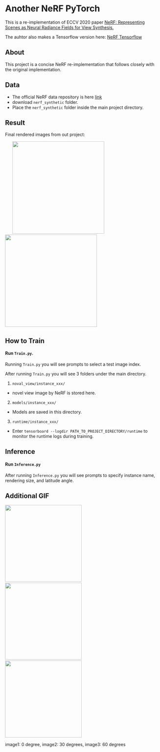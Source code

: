 # Another **NeRF** PyTorch
This is a re-implementation of ECCV 2020 paper [NeRF: Representing Scenes as Neural Radiance Fields for View Synthesis.](https://arxiv.org/abs/2003.08934) 

The auhtor also makes a Tensorflow version here: [NeRF Tensorflow](https://github.com/bmild/nerf)



## About
This project is a concise NeRF re-implementation that follows closely with the original implementation.

## Data

- The official NeRF data repository is here [link](https://drive.google.com/drive/folders/128yBriW1IG_3NJ5Rp7APSTZsJqdJdfc1) 
- download ```nerf_synthetic``` folder.
- Place the ```nerf_synthetic``` folder inside the main project directory.

## Result

Final rendered images from out project:

&nbsp; &nbsp; &nbsp; <img src="media/final_gif/chair.gif" height="300" width="300"> &nbsp; &nbsp; &nbsp; &nbsp; &nbsp; &nbsp;<img src="media/final_gif/drums.gif" height="300" width="300"> &nbsp; &nbsp; &nbsp;


## How to Train

#### Run ```Train.py```.

Running ```Train.py``` you will see prompts to select a test image index.

After running  ```Train.py``` you will see 3 folders under the main  directory. 

1. ```noval_view/instance_xxx/```
  - novel view image by NeRF is stored here. 

2. ```models/instance_xxx/```
  - Models are saved in this directory. 

3. ```runtime/instance_xxx/```
  - Enter ```tensorboard --logdir PATH_TO_PROJECT_DIRECTORY/runtime``` to monitor the runtime logs during training.
  


## Inference

#### Run ```Inference.py```

After running ```Inference.py``` you will see prompts to specify instance name, rendering size, and latitude angle.




## Additional GIF

<img src="media/final_gif/lego_0angle.gif" height="250" width="250"> &nbsp; &nbsp; &nbsp;
<img src="media/final_gif/lego.gif" height="250" width="250"> &nbsp; &nbsp; &nbsp;
<img src="media/final_gif/lego_60angle.gif" height="250" width="250">

image1: 0 degree, image2: 30 degrees, image3: 60 degrees


